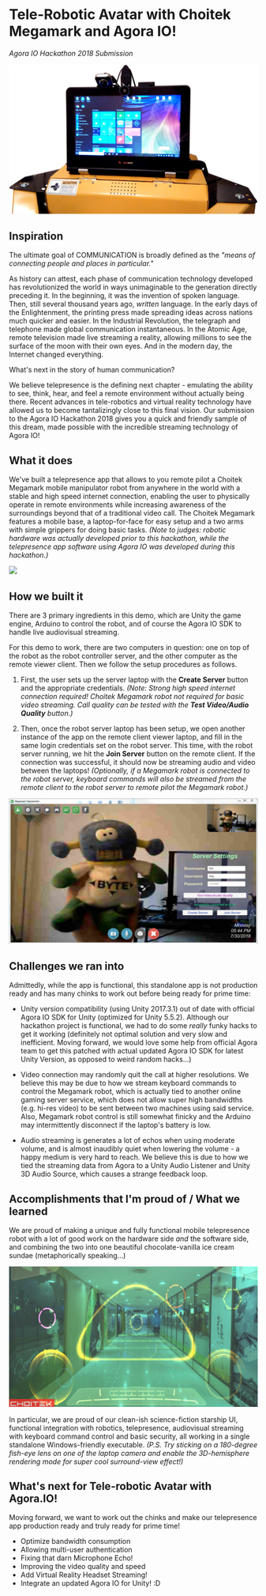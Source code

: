 # Tele-Robotic Avatar with Choitek Megamark and Agora IO!
*Agora IO Hackathon 2018 Submission*

![](https://github.com/johnchoi313/Megamark-Teleoperator/blob/master/Images/Cameras.jpg)

## Inspiration
The ultimate goal of COMMUNICATION is broadly defined as the *"means of connecting people and places in particular."*

As history can attest, each phase of communication technology developed has revolutionized the world in ways unimaginable to the generation directly preceding it. In the beginning, it was the invention of spoken language. Then, still several thousand years ago, *written* language. In the early days of the Enlightenment, the printing press made spreading ideas across nations much quicker and easier. In the Industrial Revolution, the telegraph and telephone made global communication instantaneous. In the Atomic Age, remote television made live streaming a reality, allowing millions to see the surface of the moon with their own eyes. And in the modern day, the Internet changed everything.

What's next in the story of human communication?

We believe telepresence is the defining next chapter - emulating the ability to see, think, hear, and feel a remote environment without actually being there. Recent advances in tele-robotics and virtual reality technology have allowed us to become tantalizingly close to this final vision. Our submission to the Agora IO Hackathon 2018 gives you a quick and friendly sample of this dream, made possible with the incredible streaming technology of Agora IO!

## What it does
We've built a telepresence app that allows to you remote pilot a Choitek Megamark mobile manipulator robot from anywhere in the world with a stable and high speed internet connection, enabling the user to physically operate in remote environments while increasing awareness of the surroundings beyond that of a traditional video call. The Choitek Megamark features a mobile base, a laptop-for-face for easy setup and a two arms with simple grippers for doing basic tasks. *(Note to judges: robotic hardware was actually developed prior to this hackathon, while the telepresence app software using Agora IO was developed during this hackathon.)*

![](https://github.com/johnchoi313/Megamark-Teleoperator/blob/master/Images/RobotView.gif)

## How we built it

There are 3 primary ingredients in this demo, which are Unity the game engine, Arduino to control the robot, and of course the Agora IO SDK to handle live audiovisual streaming.

For this demo to work, there are two computers in question: one on top of the robot as the robot controller server, and the other computer as the remote viewer client. Then we follow the setup procedures as follows.

1. First, the user sets up the server laptop with the **Create Server** button and the appropriate credentials. *(Note: Strong high speed internet connection required! Choitek Megamark robot not required for basic video streaming. Call quality can be tested with the **Test Video/Audio Quality** button.)*

2. Then, once the robot server laptop has been setup, we open another instance of the app on the remote client viewer laptop, and fill in the same login credentials set on the robot server. This time, with the robot server running, we hit the **Join Server** button on the remote client. If the connection was successful, it should now be streaming audio and video between the laptops! *(Optionally, if a Megamark robot is connected to the robot server, keyboard commands will also be streamed from the remote client to the robot server to remote pilot the Megamark robot.)*

![](https://github.com/johnchoi313/Megamark-Teleoperator/blob/master/Images/MegamarkTeleoperator.JPG)

## Challenges we ran into
Admittedly, while the app is functional, this standalone app is not production ready and has many chinks to work out before being ready for prime time:

- Unity version compatibility (using Unity 2017.3.1) out of date with official Agora IO SDK for Unity (optimized for Unity 5.5.2).
Although our hackathon project is functional, we had to do some *really* funky hacks to get it working (definitely not optimal solution and very slow and inefficient. Moving forward, we would love some help from official Agora team to get this patched with actual updated Agora IO SDK for latest Unity Version, as opposed to weird random hacks...)

- Video connection may randomly quit the call at higher resolutions. We believe this may be due to how we stream keyboard commands to control the Megamark robot, which is actually tied to another online gaming server service, which does not allow super high bandwidths (e.g. hi-res video) to be sent between two machines using said service. Also, Megamark robot control is still somewhat finicky and the Arduino may intermittently disconnect if the laptop's battery is low.

- Audio streaming is generates a lot of echos when using moderate volume, and is almost inaudibly quiet when lowering the volume - a happy medium is very hard to reach. We believe this is due to how we tied the streaming data from Agora to a Unity Audio Listener and Unity 3D Audio Source, which causes a strange feedback loop.

## Accomplishments that I'm proud of / What we learned 

We are proud of making a unique and fully functional mobile telepresence robot with a lot of good work on the hardware side *and* the software side, and combining the two into one beautiful chocolate-vanilla ice cream sundae (metaphorically speaking...)

![](https://github.com/johnchoi313/Megamark-Teleoperator/blob/master/Images/SCIFIHud.gif)

In particular, we are proud of our clean-ish science-fiction starship UI, functional integration with robotics, telepresence, audiovisual streaming with keyboard command control and basic security, all working in a single standalone Windows-friendly executable. *(P.S. Try sticking on a 180-degree fish-eye lens on one of the laptop camera and enable the 3D-hemisphere rendering mode for super cool surround-view effect!)*

## What's next for Tele-robotic Avatar with Agora.IO!

Moving forward, we want to work out the chinks and make our telepresence app production ready and truly ready for prime time! 
- Optimize bandwidth consumption
- Allowing multi-user authentication
- Fixing that darn Microphone Echo!
- Improving the video quality and speed
- Add Virtual Reality Headset Streaming!
- Integrate an updated Agora IO for Unity! :D

